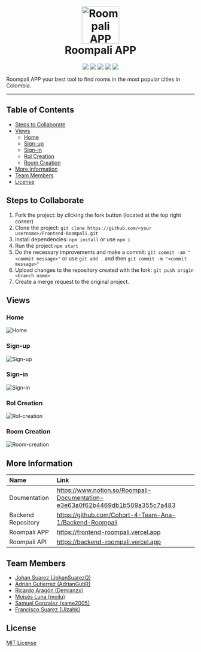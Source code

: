 <h1 align="center">
    <img alt="Roompali APP" src="https://roompali-bucket-s3.s3-us-west-1.amazonaws.com/Roompali-logo-elegido.png" width="100">
  <br>Roompali APP <br>
</h1>
<p align="center"><p>
<div align="center">
    <img src="https://img.shields.io/badge/React-16.13.1-blue">
    <img src="https://img.shields.io/badge/Node sass-5.9.24-blueviolet">
    <img src="https://img.shields.io/badge/axios-0.20.0-black">
    <img src="https://img.shields.io/badge/Slick carousel-1.8.1-lightblue">
    <img src="https://img.shields.io/badge/Status-In progress-orange">
</div>

Roompali APP your best tool to find rooms in the most popular cities in Colombia.

---

## Table of Contents

- [Steps to Collaborate](#steps-to-collaborate)
- [Views](#views)
  - [Home](#home)
  - [Sign-up](#sign-up)
  - [Sign-in](#sign-in)
  - [Rol Creation](#rol-creation)
  - [Room Creation](#room-creation)
- [More Information](#more-information)
- [Team Members](#team-members)
- [License](#license)

## Steps to Collaborate

1. Fork the project: by clicking the fork button (located at the top right corner)
2. Clone the project: `git clone https://github.com/<your username>/Frontend-Roompali.git`
3. Install dependencies: `npm install` or use `npm i`
4. Run the project `npm start`
5. Do the necessary improvements and make a commit: `git commit -am "<commit message>"` or use `git add .` and then `git commit -m "<commit message>"`
6. Upload changes to the repository created with the fork: `git push origin <branch name>`
7. Create a merge request to the original project.

## Views

### Home

![Home](https://roompali-bucket-s3.s3-us-west-1.amazonaws.com/empty-image.png)

### Sign-up

![Sign-up](https://roompali-bucket-s3.s3-us-west-1.amazonaws.com/empty-image.png)


### Sign-in

![Sign-in](https://roompali-bucket-s3.s3-us-west-1.amazonaws.com/empty-image.png)

### Rol Creation

![Rol-creation](https://roompali-bucket-s3.s3-us-west-1.amazonaws.com/empty-image.png)

### Room Creation

![Room-creation](https://roompali-bucket-s3.s3-us-west-1.amazonaws.com/empty-image.png)

## More Information

| Name                | Link                                                                          |
| :------------------ | :---------------------------------------------------------------------------- |
| Doumentation        | https://www.notion.so/Roompali-Documentation-e3e63a0f62b4469db1b509a355c7a483 |
| Backend Repository  | https://github.com/Cohort-4-Team-Ana-1/Backend-Roompali                       |
| Roompali APP        | https://frontend-roompali.vercel.app                                          |
| Roompali API        | https://backend-roompali.vercel.app                                           |


## Team Members

- [Johan Suarez (JohanSuarezQ)](https://github.com/JohanSuarezQ)
- [Adrián Gutierrez (AdrianGutiR)](https://github.com/AdrianGutiR)
- [Ricardo Aragón (Demianzx)](https://github.com/Demianzx)
- [Moisés Luna (moilu)](https://github.com/moilu)
- [Samuel Gonzalez (xame2005)](https://github.com/xame2005)
- [Francisco Suarez (Ulzahk)](https://github.com/Ulzahk)

## License

[MIT License](https://github.com/Cohort-4-Team-Ana-1/Frontend-Roompali/blob/development/LICENSE)
